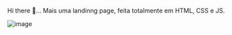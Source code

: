 Hi there 👋... Mais uma landinng page, feita totalmente em HTML, CSS e JS.

![image](https://github.com/user-attachments/assets/b1a127e8-a238-4a83-b988-d940cf539245)
